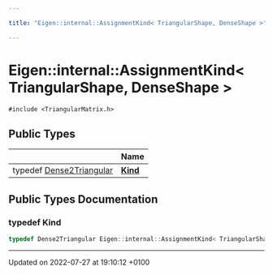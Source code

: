 ```yaml
---

title: "Eigen::internal::AssignmentKind< TriangularShape, DenseShape >"

---
```


# Eigen::internal::AssignmentKind< TriangularShape, DenseShape >






`#include <TriangularMatrix.h>`

## Public Types

|                | Name           |
| -------------- | -------------- |
| typedef <a href="http://example.org/classes/structeigen_1_1internal_1_1dense2triangular/">Dense2Triangular</a> | **[Kind](http://example.org/classes/structeigen_1_1internal_1_1assignmentkind_3_01triangularshape_00_01denseshape_01_4/#typedef-kind)**  |

## Public Types Documentation

### typedef Kind

```cpp
typedef Dense2Triangular Eigen::internal::AssignmentKind< TriangularShape, DenseShape >::Kind;
```


-------------------------------

Updated on 2022-07-27 at 19:10:12 +0100
